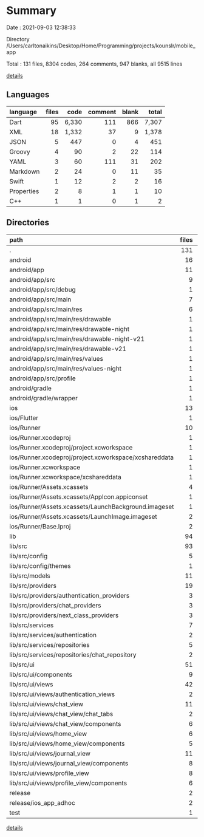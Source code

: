 # Summary

Date : 2021-09-03 12:38:33

Directory /Users/carltonaikins/Desktop/Home/Programming/projects/kounslr/mobile_app

Total : 131 files, 8304 codes, 264 comments, 947 blanks, all 9515 lines

[details](details.md)

## Languages

| language   | files |  code | comment | blank | total |
| :--------- | ----: | ----: | ------: | ----: | ----: |
| Dart       |    95 | 6,330 |     111 |   866 | 7,307 |
| XML        |    18 | 1,332 |      37 |     9 | 1,378 |
| JSON       |     5 |   447 |       0 |     4 |   451 |
| Groovy     |     4 |    90 |       2 |    22 |   114 |
| YAML       |     3 |    60 |     111 |    31 |   202 |
| Markdown   |     2 |    24 |       0 |    11 |    35 |
| Swift      |     1 |    12 |       2 |     2 |    16 |
| Properties |     2 |     8 |       1 |     1 |    10 |
| C++        |     1 |     1 |       0 |     1 |     2 |

## Directories

| path                                                  | files |  code | comment | blank | total |
| :---------------------------------------------------- | ----: | ----: | ------: | ----: | ----: |
| .                                                     |   131 | 8,304 |     264 |   947 | 9,515 |
| android                                               |    16 |   234 |      38 |    26 |   298 |
| android/app                                           |    11 |   188 |      37 |    15 |   240 |
| android/app/src                                       |     9 |    82 |      35 |     3 |   120 |
| android/app/src/debug                                 |     1 |     4 |       3 |     1 |     8 |
| android/app/src/main                                  |     7 |    74 |      29 |     1 |   104 |
| android/app/src/main/res                              |     6 |    44 |      18 |     0 |    62 |
| android/app/src/main/res/drawable                     |     1 |     6 |       0 |     0 |     6 |
| android/app/src/main/res/drawable-night               |     1 |     6 |       0 |     0 |     6 |
| android/app/src/main/res/drawable-night-v21           |     1 |     6 |       0 |     0 |     6 |
| android/app/src/main/res/drawable-v21                 |     1 |     6 |       0 |     0 |     6 |
| android/app/src/main/res/values                       |     1 |    10 |       9 |     0 |    19 |
| android/app/src/main/res/values-night                 |     1 |    10 |       9 |     0 |    19 |
| android/app/src/profile                               |     1 |     4 |       3 |     1 |     8 |
| android/gradle                                        |     1 |     5 |       1 |     1 |     7 |
| android/gradle/wrapper                                |     1 |     5 |       1 |     1 |     7 |
| ios                                                   |    13 |   609 |       4 |    12 |   625 |
| ios/Flutter                                           |     1 |    26 |       0 |     1 |    27 |
| ios/Runner                                            |    10 |   567 |       4 |     9 |   580 |
| ios/Runner.xcodeproj                                  |     1 |     8 |       0 |     1 |     9 |
| ios/Runner.xcodeproj/project.xcworkspace              |     1 |     8 |       0 |     1 |     9 |
| ios/Runner.xcodeproj/project.xcworkspace/xcshareddata |     1 |     8 |       0 |     1 |     9 |
| ios/Runner.xcworkspace                                |     1 |     8 |       0 |     1 |     9 |
| ios/Runner.xcworkspace/xcshareddata                   |     1 |     8 |       0 |     1 |     9 |
| ios/Runner/Assets.xcassets                            |     4 |   380 |       0 |     5 |   385 |
| ios/Runner/Assets.xcassets/AppIcon.appiconset         |     1 |   302 |       0 |     1 |   303 |
| ios/Runner/Assets.xcassets/LaunchBackground.imageset  |     1 |    52 |       0 |     1 |    53 |
| ios/Runner/Assets.xcassets/LaunchImage.imageset       |     2 |    26 |       0 |     3 |    29 |
| ios/Runner/Base.lproj                                 |     2 |    71 |       2 |     1 |    74 |
| lib                                                   |    94 | 6,306 |     111 |   859 | 7,276 |
| lib/src                                               |    93 | 6,256 |     106 |   849 | 7,211 |
| lib/src/config                                        |     5 |   136 |       1 |    12 |   149 |
| lib/src/config/themes                                 |     1 |    27 |       0 |     2 |    29 |
| lib/src/models                                        |    11 | 1,313 |      21 |   215 | 1,549 |
| lib/src/providers                                     |    19 |   202 |       0 |    45 |   247 |
| lib/src/providers/authentication_providers            |     3 |    17 |       0 |     6 |    23 |
| lib/src/providers/chat_providers                      |     3 |    32 |       0 |     8 |    40 |
| lib/src/providers/next_class_providers                |     3 |    43 |       0 |     6 |    49 |
| lib/src/services                                      |     7 | 1,098 |      74 |   244 | 1,416 |
| lib/src/services/authentication                       |     2 |   189 |       0 |    41 |   230 |
| lib/src/services/repositories                         |     5 |   909 |      74 |   203 | 1,186 |
| lib/src/services/repositories/chat_repository         |     2 |   368 |      47 |    75 |   490 |
| lib/src/ui                                            |    51 | 3,507 |      10 |   333 | 3,850 |
| lib/src/ui/components                                 |     9 |   748 |       0 |    50 |   798 |
| lib/src/ui/views                                      |    42 | 2,759 |      10 |   283 | 3,052 |
| lib/src/ui/views/authentication_views                 |     2 |   306 |       0 |    23 |   329 |
| lib/src/ui/views/chat_view                            |    11 |   736 |       6 |    89 |   831 |
| lib/src/ui/views/chat_view/chat_tabs                  |     2 |     0 |       0 |     2 |     2 |
| lib/src/ui/views/chat_view/components                 |     6 |   337 |       1 |    38 |   376 |
| lib/src/ui/views/home_view                            |     6 |   515 |       3 |    39 |   557 |
| lib/src/ui/views/home_view/components                 |     5 |   297 |       0 |    25 |   322 |
| lib/src/ui/views/journal_view                         |    11 |   563 |       1 |    66 |   630 |
| lib/src/ui/views/journal_view/components              |     8 |   321 |       1 |    34 |   356 |
| lib/src/ui/views/profile_view                         |     8 |   312 |       0 |    34 |   346 |
| lib/src/ui/views/profile_view/components              |     6 |   209 |       0 |    23 |   232 |
| release                                               |     2 | 1,034 |       0 |     2 | 1,036 |
| release/ios_app_adhoc                                 |     2 | 1,034 |       0 |     2 | 1,036 |
| test                                                  |     1 |    24 |       0 |     7 |    31 |

[details](details.md)
